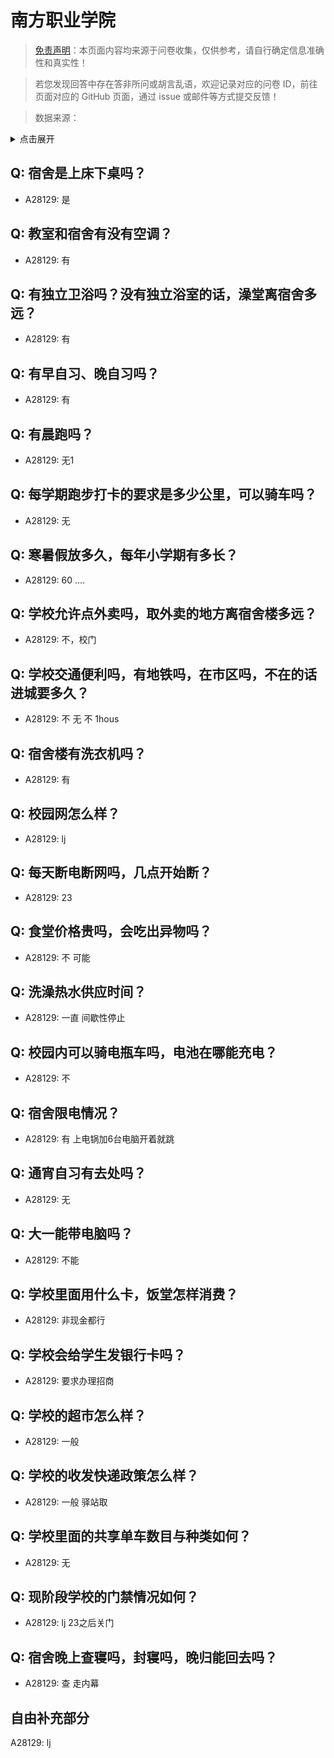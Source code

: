 # 南方职业学院

> [免责声明](https://colleges.chat/#_3)：本页面内容均来源于问卷收集，仅供参考，请自行确定信息准确性和真实性！

> 若您发现回答中存在答非所问或胡言乱语，欢迎记录对应的问卷 ID，前往页面对应的 GitHub 页面，通过 issue 或邮件等方式提交反馈！

> 数据来源：

<details><summary>点击展开</summary>
<ul>
<li>A28129: 匿名 (2025 年 05 月)</li>
</ul>
</details>

## Q: 宿舍是上床下桌吗？

- A28129: 是

## Q: 教室和宿舍有没有空调？

- A28129: 有

## Q: 有独立卫浴吗？没有独立浴室的话，澡堂离宿舍多远？

- A28129: 有

## Q: 有早自习、晚自习吗？

- A28129: 有

## Q: 有晨跑吗？

- A28129: 无1

## Q: 每学期跑步打卡的要求是多少公里，可以骑车吗？

- A28129: 无

## Q: 寒暑假放多久，每年小学期有多长？

- A28129: 60 ....

## Q: 学校允许点外卖吗，取外卖的地方离宿舍楼多远？

- A28129: 不，校门

## Q: 学校交通便利吗，有地铁吗，在市区吗，不在的话进城要多久？

- A28129: 不 无 不 1hous

## Q: 宿舍楼有洗衣机吗？

- A28129: 有

## Q: 校园网怎么样？

- A28129: lj

## Q: 每天断电断网吗，几点开始断？

- A28129: 23

## Q: 食堂价格贵吗，会吃出异物吗？

- A28129: 不 可能

## Q: 洗澡热水供应时间？

- A28129: 一直 间歇性停止

## Q: 校园内可以骑电瓶车吗，电池在哪能充电？

- A28129: 不

## Q: 宿舍限电情况？

- A28129: 有 上电锅加6台电脑开着就跳

## Q: 通宵自习有去处吗？

- A28129: 无

## Q: 大一能带电脑吗？

- A28129: 不能

## Q: 学校里面用什么卡，饭堂怎样消费？

- A28129: 非现金都行

## Q: 学校会给学生发银行卡吗？

- A28129: 要求办理招商

## Q: 学校的超市怎么样？

- A28129: 一般

## Q: 学校的收发快递政策怎么样？

- A28129: 一般 驿站取

## Q: 学校里面的共享单车数目与种类如何？

- A28129: 无

## Q: 现阶段学校的门禁情况如何？

- A28129: lj 23之后关门

## Q: 宿舍晚上查寝吗，封寝吗，晚归能回去吗？

- A28129: 查   走内幕

## 自由补充部分

A28129: lj